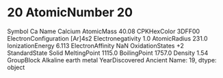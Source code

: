 # 20 AtomicNumber                               20
Symbol                                     Ca
Name                                  Calcium
AtomicMass                              40.08
CPKHexColor                            3DFF00
ElectronConfiguration                 [Ar]4s2
Electronegativity                         1.0
AtomicRadius                            231.0
IonizationEnergy                        6.113
ElectronAffinity                          NaN
OxidationStates                            +2
StandardState                           Solid
MeltingPoint                           1115.0
BoilingPoint                           1757.0
Density                                  1.54
GroupBlock               Alkaline earth metal
YearDiscovered                        Ancient
Name: 19, dtype: object